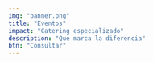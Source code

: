 ```yaml
---
img: "banner.png"
title: "Eventos"
impact: "Catering especializado"
description: "Que marca la diferencia"
btn: "Consultar"
---
```

